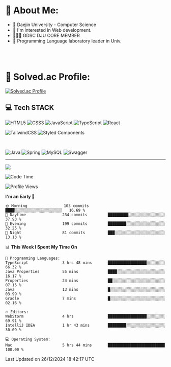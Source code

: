 # 💫 About Me:

<ul>
 <li> 🏫 Daejin University - Computer Science </li>
 <li> 👀 I'm interested in Web development.</li>
 <li> 🧑🏻‍💻 GDSC DJU CORE MEMBER </li>
 <li> 🧪 Programming Language laboratory leader in Univ. </li>
</ul>


<br>





<br>

# 💯 Solved.ac Profile: 
[![Solved.ac Profile](http://mazassumnida.wtf/api/v2/generate_badge?boj=jieunsse)](https://solved.ac/jieunsse/)
<br>


## 💻 Tech STACK


![HTML5](https://img.shields.io/badge/html5-%23E34F26.svg?style=for-the-badge&logo=html5&logoColor=white)
![CSS3](https://img.shields.io/badge/css3-%231572B6.svg?style=for-the-badge&logo=css3&logoColor=white)
![JavaScript](https://img.shields.io/badge/javascript-%23323330.svg?style=for-the-badge&logo=javascript&logoColor=%23F7DF1E)
![TypeScript](https://img.shields.io/badge/typescript-%23007ACC.svg?style=for-the-badge&logo=typescript&logoColor=white)
![React](https://img.shields.io/badge/react-%2320232a.svg?style=for-the-badge&logo=react&logoColor=%2361DAFB)

![TailwindCSS](https://img.shields.io/badge/tailwindcss-%2338B2AC.svg?style=for-the-badge&logo=tailwind-css&logoColor=white)
![Styled Components](https://img.shields.io/badge/styled--components-DB7093?style=for-the-badge&logo=styled-components&logoColor=white)

<br/>



![Java](	https://img.shields.io/badge/Java-ED8B00?style=for-the-badge&logo=openjdk&logoColor=white)
![Spring](https://img.shields.io/badge/Spring-6DB33F?style=for-the-badge&logo=spring&logoColor=white)
![MySQL](https://img.shields.io/badge/mysql-4479A1.svg?style=for-the-badge&logo=mysql&logoColor=white)
![Swagger](https://img.shields.io/badge/-Swagger-%23Clojure?style=for-the-badge&logo=swagger&logoColor=white)





---

[![](https://visitcount.itsvg.in/api?id=Jayden&label=Profile%20Views&color=3&icon=7&pretty=true)](https://visitcount.itsvg.in)


<!-- Proudly created with GPRM ( https://gprm.itsvg.in ) -->


<!--START_SECTION:waka-->
![Code Time](http://img.shields.io/badge/Code%20Time-557%20hrs%208%20mins-blue)

![Profile Views](http://img.shields.io/badge/Profile%20Views-0-blue)

**I'm an Early 🐤** 

```text
🌞 Morning                103 commits         ████░░░░░░░░░░░░░░░░░░░░░   16.69 % 
🌆 Daytime                234 commits         █████████░░░░░░░░░░░░░░░░   37.93 % 
🌃 Evening                199 commits         ████████░░░░░░░░░░░░░░░░░   32.25 % 
🌙 Night                  81 commits          ███░░░░░░░░░░░░░░░░░░░░░░   13.13 % 
```


📊 **This Week I Spent My Time On** 

```text
💬 Programming Languages: 
TypeScript               3 hrs 48 mins       █████████████████░░░░░░░░   66.32 % 
Java Properties          55 mins             ████░░░░░░░░░░░░░░░░░░░░░   16.17 % 
Properties               24 mins             ██░░░░░░░░░░░░░░░░░░░░░░░   07.15 % 
Java                     13 mins             █░░░░░░░░░░░░░░░░░░░░░░░░   03.99 % 
Gradle                   7 mins              █░░░░░░░░░░░░░░░░░░░░░░░░   02.16 % 

🔥 Editors: 
WebStorm                 4 hrs               █████████████████░░░░░░░░   69.91 % 
IntelliJ IDEA            1 hr 43 mins        ████████░░░░░░░░░░░░░░░░░   30.09 % 

💻 Operating System: 
Mac                      5 hrs 44 mins       █████████████████████████   100.00 % 
```


 Last Updated on 26/12/2024 18:42:17 UTC
<!--END_SECTION:waka-->
